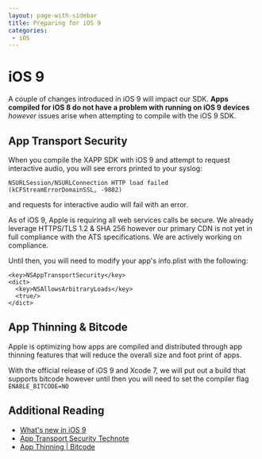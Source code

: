 ```yaml
---
layout: page-with-sidebar
title: Preparing for iOS 9
categories:
 - iOS
---
```


# iOS 9

A couple of changes introduced in iOS 9 will impact our SDK.  **Apps compiled for iOS 8 do not have a problem with running on iOS 9 devices** _however_ issues arise when attempting to compile with the iOS 9 SDK.

## App Transport Security

When you compile the XAPP SDK with iOS 9 and attempt to request interactive audio, you will see errors printed to your syslog:

```
NSURLSession/NSURLConnection HTTP load failed (kCFStreamErrorDomainSSL, -9802)
```

and requests for interactive audio will fail with an error.  

As of iOS 9, Apple is requiring all web services calls be secure.  We already leverage HTTPS/TLS 1.2 & SHA 256 however our primary CDN is not yet in full compliance with the ATS specifications.  We are actively working on compliance.  

Until then, you will need to modify your app's info.plist with the following:

```
<key>NSAppTransportSecurity</key>
<dict>
  <key>NSAllowsArbitraryLoads</key>
  <true/>
</dict>
```

## App Thinning & Bitcode

Apple is optimizing how apps are compiled and distributed through app thinning features that will reduce the overall size and foot print of apps.  

With the official release of iOS 9 and Xcode 7, we will put out a build that supports bitcode however until then you will need to set the compiler flag `ENABLE_BITCODE=NO`

## Additional Reading

* [What's new in iOS 9](https://developer.apple.com/library/prerelease/ios/releasenotes/General/WhatsNewIniOS/Articles/iOS9.html)
* [App Transport Security Technote](https://developer.apple.com/library/prerelease/ios/technotes/App-Transport-Security-Technote/)
* [App Thinning | Bitcode](https://developer.apple.com/library/prerelease/watchos/documentation/IDEs/Conceptual/AppDistributionGuide/AppThinning/AppThinning.html#//apple_ref/doc/uid/TP40012582-CH35-SW2)
